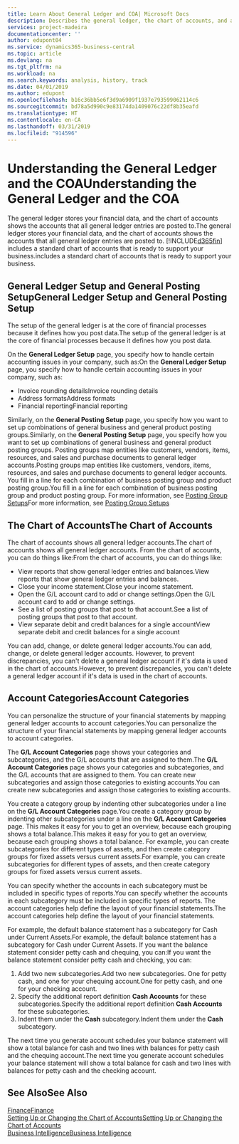 ```yaml
---
title: Learn About General Ledger and COA| Microsoft Docs
description: Describes the general ledger, the chart of accounts, and account categories.
services: project-madeira
documentationcenter: ''
author: edupont04
ms.service: dynamics365-business-central
ms.topic: article
ms.devlang: na
ms.tgt_pltfrm: na
ms.workload: na
ms.search.keywords: analysis, history, track
ms.date: 04/01/2019
ms.author: edupont
ms.openlocfilehash: b16c36bb5e6f3d9a6909f1937e793599062114c6
ms.sourcegitcommit: bd78a5d990c9e83174da1409076c22df8b35eafd
ms.translationtype: HT
ms.contentlocale: en-CA
ms.lasthandoff: 03/31/2019
ms.locfileid: "914596"
---
```

# <a name="understanding-the-general-ledger-and-the-coa"></a><span data-ttu-id="d5824-103">Understanding the General Ledger and the COA</span><span class="sxs-lookup"><span data-stu-id="d5824-103">Understanding the General Ledger and the COA</span></span>
<span data-ttu-id="d5824-104">The general ledger stores your financial data, and the chart of accounts shows the accounts that all general ledger entries are posted to.</span><span class="sxs-lookup"><span data-stu-id="d5824-104">The general ledger stores your financial data, and the chart of accounts shows the accounts that all general ledger entries are posted to.</span></span> [!INCLUDE[d365fin](includes/d365fin_md.md)] <span data-ttu-id="d5824-105">includes a standard chart of accounts that is ready to support your business.</span><span class="sxs-lookup"><span data-stu-id="d5824-105">includes a standard chart of accounts that is ready to support your business.</span></span>

## <a name="general-ledger-setup-and-general-posting-setup"></a><span data-ttu-id="d5824-106">General Ledger Setup and General Posting Setup</span><span class="sxs-lookup"><span data-stu-id="d5824-106">General Ledger Setup and General Posting Setup</span></span>
<span data-ttu-id="d5824-107">The setup of the general ledger is at the core of financial processes because it defines how you post data.</span><span class="sxs-lookup"><span data-stu-id="d5824-107">The setup of the general ledger is at the core of financial processes because it defines how you post data.</span></span>  

<span data-ttu-id="d5824-108">On the **General Ledger Setup** page, you specify how to handle certain accounting issues in your company, such as:</span><span class="sxs-lookup"><span data-stu-id="d5824-108">On the **General Ledger Setup** page, you specify how to handle certain accounting issues in your company, such as:</span></span>  

* <span data-ttu-id="d5824-109">Invoice rounding details</span><span class="sxs-lookup"><span data-stu-id="d5824-109">Invoice rounding details</span></span>  
* <span data-ttu-id="d5824-110">Address formats</span><span class="sxs-lookup"><span data-stu-id="d5824-110">Address formats</span></span>  
* <span data-ttu-id="d5824-111">Financial reporting</span><span class="sxs-lookup"><span data-stu-id="d5824-111">Financial reporting</span></span>  

<span data-ttu-id="d5824-112">Similarly, on the **General Posting Setup** page, you specify how you want to set up combinations of general business and general product posting groups.</span><span class="sxs-lookup"><span data-stu-id="d5824-112">Similarly, on the **General Posting Setup** page, you specify how you want to set up combinations of general business and general product posting groups.</span></span> <span data-ttu-id="d5824-113">Posting groups map entities like customers, vendors, items, resources, and sales and purchase documents to general ledger accounts.</span><span class="sxs-lookup"><span data-stu-id="d5824-113">Posting groups map entities like customers, vendors, items, resources, and sales and purchase documents to general ledger accounts.</span></span> <span data-ttu-id="d5824-114">You fill in a line for each combination of business posting group and product posting group.</span><span class="sxs-lookup"><span data-stu-id="d5824-114">You fill in a line for each combination of business posting group and product posting group.</span></span> <span data-ttu-id="d5824-115">For more information, see [Posting Group Setups](finance-posting-groups.md)</span><span class="sxs-lookup"><span data-stu-id="d5824-115">For more information, see [Posting Group Setups](finance-posting-groups.md)</span></span>  

## <a name="the-chart-of-accounts"></a><span data-ttu-id="d5824-116">The Chart of Accounts</span><span class="sxs-lookup"><span data-stu-id="d5824-116">The Chart of Accounts</span></span>
<span data-ttu-id="d5824-117">The chart of accounts shows all general ledger accounts.</span><span class="sxs-lookup"><span data-stu-id="d5824-117">The chart of accounts shows all general ledger accounts.</span></span> <span data-ttu-id="d5824-118">From the chart of accounts, you can do things like:</span><span class="sxs-lookup"><span data-stu-id="d5824-118">From the chart of accounts, you can do things like:</span></span>  

* <span data-ttu-id="d5824-119">View reports that show general ledger entries and balances.</span><span class="sxs-lookup"><span data-stu-id="d5824-119">View reports that show general ledger entries and balances.</span></span>  
* <span data-ttu-id="d5824-120">Close your income statement.</span><span class="sxs-lookup"><span data-stu-id="d5824-120">Close your income statement.</span></span>  
* <span data-ttu-id="d5824-121">Open the G/L account card to add or change settings.</span><span class="sxs-lookup"><span data-stu-id="d5824-121">Open the G/L account card to add or change settings.</span></span>  
* <span data-ttu-id="d5824-122">See a list of posting groups that post to that account.</span><span class="sxs-lookup"><span data-stu-id="d5824-122">See a list of posting groups that post to that account.</span></span>
* <span data-ttu-id="d5824-123">View separate debit and credit balances for a single account</span><span class="sxs-lookup"><span data-stu-id="d5824-123">View separate debit and credit balances for a single account</span></span>  

<span data-ttu-id="d5824-124">You can add, change, or delete general ledger accounts.</span><span class="sxs-lookup"><span data-stu-id="d5824-124">You can add, change, or delete general ledger accounts.</span></span> <span data-ttu-id="d5824-125">However, to prevent discrepancies, you can't delete a general ledger account if it's data is used in the chart of accounts.</span><span class="sxs-lookup"><span data-stu-id="d5824-125">However, to prevent discrepancies, you can't delete a general ledger account if it's data is used in the chart of accounts.</span></span>  

## <a name="account-categories"></a><span data-ttu-id="d5824-126">Account Categories</span><span class="sxs-lookup"><span data-stu-id="d5824-126">Account Categories</span></span>
<span data-ttu-id="d5824-127">You can personalize the structure of your financial statements by mapping general ledger accounts to account categories.</span><span class="sxs-lookup"><span data-stu-id="d5824-127">You can personalize the structure of your financial statements by mapping general ledger accounts to account categories.</span></span>  

<span data-ttu-id="d5824-128">The **G/L Account Categories** page shows your categories and subcategories, and the G/L accounts that are assigned to them.</span><span class="sxs-lookup"><span data-stu-id="d5824-128">The **G/L Account Categories** page shows your categories and subcategories, and the G/L accounts that are assigned to them.</span></span> <span data-ttu-id="d5824-129">You can create new subcategories and assign those categories to existing accounts.</span><span class="sxs-lookup"><span data-stu-id="d5824-129">You can create new subcategories and assign those categories to existing accounts.</span></span>  

<span data-ttu-id="d5824-130">You create a category group by indenting other subcategories under a line on the **G/L Account Categories** page.</span><span class="sxs-lookup"><span data-stu-id="d5824-130">You create a category group by indenting other subcategories under a line on the **G/L Account Categories** page.</span></span> <span data-ttu-id="d5824-131">This makes it easy for you to get an overview, because each grouping shows a total balance.</span><span class="sxs-lookup"><span data-stu-id="d5824-131">This makes it easy for you to get an overview, because each grouping shows a total balance.</span></span> <span data-ttu-id="d5824-132">For example, you can create subcategories for different types of assets, and then create category groups for fixed assets versus current assets.</span><span class="sxs-lookup"><span data-stu-id="d5824-132">For example, you can create subcategories for different types of assets, and then create category groups for fixed assets versus current assets.</span></span>  

<span data-ttu-id="d5824-133">You can specify whether the accounts in each subcategory must be included in specific types of reports.</span><span class="sxs-lookup"><span data-stu-id="d5824-133">You can specify whether the accounts in each subcategory must be included in specific types of reports.</span></span> <span data-ttu-id="d5824-134">The account categories help define the layout of your financial statements.</span><span class="sxs-lookup"><span data-stu-id="d5824-134">The account categories help define the layout of your financial statements.</span></span>  

<span data-ttu-id="d5824-135">For example, the default balance statement has a subcategory for Cash under Current Assets.</span><span class="sxs-lookup"><span data-stu-id="d5824-135">For example, the default balance statement has a subcategory for Cash under Current Assets.</span></span> <span data-ttu-id="d5824-136">If you want the balance statement consider petty cash and chequing, you can:</span><span class="sxs-lookup"><span data-stu-id="d5824-136">If you want the balance statement consider petty cash and checking, you can:</span></span>  

1. <span data-ttu-id="d5824-137">Add two new subcategories.</span><span class="sxs-lookup"><span data-stu-id="d5824-137">Add two new subcategories.</span></span> <span data-ttu-id="d5824-138">One for petty cash, and one for your chequing account.</span><span class="sxs-lookup"><span data-stu-id="d5824-138">One for petty cash, and one for your checking account.</span></span>  
2. <span data-ttu-id="d5824-139">Specify the additional report definition **Cash Accounts** for these subcategories.</span><span class="sxs-lookup"><span data-stu-id="d5824-139">Specify the additional report definition **Cash Accounts** for these subcategories.</span></span>  
3. <span data-ttu-id="d5824-140">Indent them under the **Cash** subcategory.</span><span class="sxs-lookup"><span data-stu-id="d5824-140">Indent them under the **Cash** subcategory.</span></span>  

<span data-ttu-id="d5824-141">The next time you generate account schedules your balance statement will show a total balance for cash and two lines with balances for petty cash and the chequing account.</span><span class="sxs-lookup"><span data-stu-id="d5824-141">The next time you generate account schedules your balance statement will show a total balance for cash and two lines with balances for petty cash and the checking account.</span></span>  

## <a name="see-also"></a><span data-ttu-id="d5824-142">See Also</span><span class="sxs-lookup"><span data-stu-id="d5824-142">See Also</span></span>
[<span data-ttu-id="d5824-143">Finance</span><span class="sxs-lookup"><span data-stu-id="d5824-143">Finance</span></span>](finance.md)  
[<span data-ttu-id="d5824-144">Setting Up or Changing the Chart of Accounts</span><span class="sxs-lookup"><span data-stu-id="d5824-144">Setting Up or Changing the Chart of Accounts</span></span>](finance-setup-chart-accounts.md)  
[<span data-ttu-id="d5824-145">Business Intelligence</span><span class="sxs-lookup"><span data-stu-id="d5824-145">Business Intelligence</span></span>](bi.md)  
